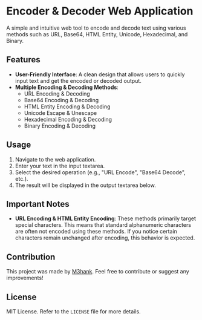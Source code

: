 # Encoder & Decoder Web Application

A simple and intuitive web tool to encode and decode text using various methods such as URL, Base64, HTML Entity, Unicode, Hexadecimal, and Binary.

## Features

- **User-Friendly Interface**: A clean design that allows users to quickly input text and get the encoded or decoded output.
- **Multiple Encoding & Decoding Methods**:
  - URL Encoding & Decoding
  - Base64 Encoding & Decoding
  - HTML Entity Encoding & Decoding
  - Unicode Escape & Unescape
  - Hexadecimal Encoding & Decoding
  - Binary Encoding & Decoding

## Usage

1. Navigate to the web application.
2. Enter your text in the input textarea.
3. Select the desired operation (e.g., "URL Encode", "Base64 Decode", etc.).
4. The result will be displayed in the output textarea below.

## Important Notes

- **URL Encoding & HTML Entity Encoding**: These methods primarily target special characters. This means that standard alphanumeric characters are often not encoded using these methods. If you notice certain characters remain unchanged after encoding, this behavior is expected.


## Contribution

This project was made by [M3hank](https://github.com/M3hank). Feel free to contribute or suggest any improvements!

## License

MIT License. Refer to the `LICENSE` file for more details.
